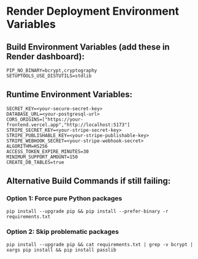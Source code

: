 # Render Deployment Environment Variables

## Build Environment Variables (add these in Render dashboard):
```
PIP_NO_BINARY=bcrypt,cryptography
SETUPTOOLS_USE_DISTUTILS=stdlib
```

## Runtime Environment Variables:
```
SECRET_KEY=<your-secure-secret-key>
DATABASE_URL=<your-postgresql-url>
CORS_ORIGINS=["https://your-frontend.vercel.app","http://localhost:5173"]
STRIPE_SECRET_KEY=<your-stripe-secret-key>
STRIPE_PUBLISHABLE_KEY=<your-stripe-publishable-key>
STRIPE_WEBHOOK_SECRET=<your-stripe-webhook-secret>
ALGORITHM=HS256
ACCESS_TOKEN_EXPIRE_MINUTES=30
MINIMUM_SUPPORT_AMOUNT=150
CREATE_DB_TABLES=true
```

## Alternative Build Commands if still failing:

### Option 1: Force pure Python packages
```
pip install --upgrade pip && pip install --prefer-binary -r requirements.txt
```

### Option 2: Skip problematic packages
```
pip install --upgrade pip && cat requirements.txt | grep -v bcrypt | xargs pip install && pip install passlib
```
